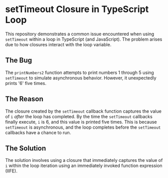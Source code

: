 # setTimeout Closure in TypeScript Loop

This repository demonstrates a common issue encountered when using `setTimeout` within a loop in TypeScript (and JavaScript). The problem arises due to how closures interact with the loop variable.

## The Bug

The `printNumbers2` function attempts to print numbers 1 through 5 using `setTimeout` to simulate asynchronous behavior. However, it unexpectedly prints '6' five times.

## The Reason

The closure created by the `setTimeout` callback function captures the value of `i` *after* the loop has completed.  By the time the `setTimeout` callbacks finally execute, `i` is 6, and this value is printed five times.  This is because `setTimeout` is asynchronous, and the loop completes before the `setTimeout` callbacks have a chance to run.

## The Solution

The solution involves using a closure that immediately captures the value of `i` within the loop iteration using an immediately invoked function expression (IIFE).